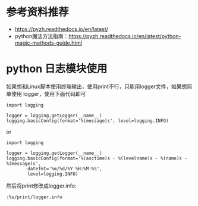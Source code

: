 # 参考资料推荐

- https://pyzh.readthedocs.io/en/latest/
- python魔法方法指南：https://pyzh.readthedocs.io/en/latest/python-magic-methods-guide.html

# python 日志模块使用

如果想和Linux脚本使用终端输出，使用print不行，只能用logger文件，如果想简单使用
logger，使用下面代码即可

```
import logging

logger = logging.getLogger(__name__)
logging.basicConfig(format='%(message)s', level=logging.INFO)
```

or

```
import logging

logger = logging.getLogger(__name__)
logging.basicConfig(format='%(asctime)s - %(levelname)s - %(name)s -   %(message)s',
        datefmt='%m/%d/%Y %H:%M:%S',
        level=logging.INFO)
```

然后将print修改成logger.info:

```
:%s/print/logger.info
```

